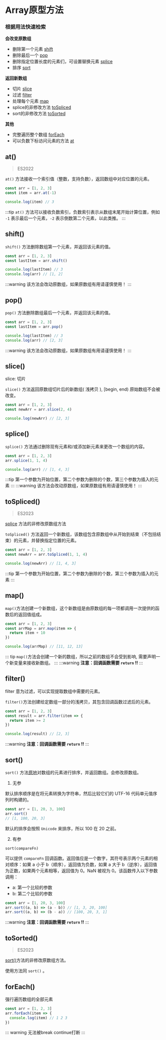 # Array原型方法

### 根据用法快速检索

**会改变原数组**
- 删除第一个元素 [shift](#shift)
- 删除最后一个 [pop](#pop)
- 删除指定位置长度的元素们，可设置替换元素 [splice](#splice)
- 排序 [sort](#sort)

**返回新数组**
- 切片 [slice](#slice)
- 过滤 [filter](#filter)
- 处理每个元素 [map](#map)
- splice的非修改方法 [toSpliced](#tospliced)
- sort的非修改方法 [toSorted](#tosorted)

**其他**
- 完整遍历整个数组 [forEach](#foreach)
- 可以负数下标访问元素的方法 [at](#at)


## at()

> ES2022

`at()` 方法接收一个索引值（整数，支持负数），返回数组中对应位置的元素。

```js
const arr = [1, 2, 3]
const item = arr.at(-1)

console.log(item) // 3
```

:::tip
`at()` 方法可以接收负数索引，负数索引表示从数组末尾开始计算位置，例如 `-1` 表示最后一个元素，`-2` 表示倒数第二个元素，以此类推。
:::

## shift()

`shift()` 方法删除数组第一个元素，并返回该元素的值。

```js
const arr = [1, 2, 3]
const lastItem = arr.shift()

console.log(lastItem) // 3
console.log(arr) // [1, 2]
```

:::warning
该方法会改动原数组，如果原数组有用请谨慎使用！
:::

## pop()

`pop()` 方法删除数组最后一个元素，并返回该元素的值。

```js
const arr = [1, 2, 3]
const lastItem = arr.pop()

console.log(lastItem) // 3
console.log(arr) // [2, 3]
```

:::warning
该方法会改动原数组，如果原数组有用请谨慎使用！
:::

## slice()

slice: 切片

`slice()` 方法返回原数组切片后的新数组( 浅拷贝 ), [begin, end)  原始数组不会被改变。

```js
const arr = [1, 2, 3]
const newArr = arr.slice(2, 4)

console.log(newArr) // [2, 3]
```

## splice()

`splice()` 方法通过删除现有元素和/或添加新元素来更改一个数组的内容。

```js
const arr = [1, 2, 3]
arr.splice(1, 1, 4)

console.log(arr) // [1, 4, 3]
```

:::tip
第一个参数为开始位置，第二个参数为删除的个数，第三个参数为插入的元素
:::
:::warning
该方法会改动原数组，如果原数组有用请谨慎使用！
:::

## toSpliced()

> ES2023

[splice](#splice) 方法的非修改原数组方法

`toSpliced()` 方法返回一个新数组，该数组包含原数组中从开始到结束（不包括结束）的元素，并替换指定位置的元素。

```js
const arr = [1, 2, 3]
const newArr = arr.toSpliced(1, 1, 4)

console.log(newArr) // [1, 4, 3]
```
:::tip
第一个参数为开始位置，第二个参数为删除的个数，第三个参数为插入的元素
:::

## map()

`map()`方法创建一个新数组，这个新数组是由原数组的每一项都调用一次提供的函数后的返回值组成。

```js
const arr = [1, 2, 3]
const arrMap = arr.map(item => {
  return item + 10
})

console.log(arrMap) // [11, 12, 13]
```
::: tip
`map()`方法会创建一个新的数组，所以之前的数组不会受到影响, 需要声明一个新变量来接收新数组。
:::
:::warning
**注意：回调函数需要 `return` !!**
:::

## filter()

filter 意为过滤，可以实现提取数组中需要的元素。

`filter()`方法创建给定数组一部分的浅拷贝，其包含回调函数过滤后的元素。

```js
const arr = [1, 2, 3]
const result = arr.filter(item => {
  return item >= 2
})

console.log(result) // [2, 3]
```

:::warning
**注意：回调函数需要 `return` !!**
:::


## sort()

`sort()` 方法[原地](//zh.wikipedia.org/wiki/%E5%8E%9F%E5%9C%B0%E7%AE%97%E6%B3%95)对数组的元素进行排序，并返回数组。会修改原数组。

1. 无参

默认排序顺序是在将元素转换为字符串，然后比较它们的 UTF-16 代码单元值序列时构建的。

```js
const arr = [1, 20, 3, 100]
arr.sort()
// [1, 100, 20, 3]
```

默认的排序会按照 `Unicode` 来排序，所以 100 在 20 之前。

2. 有参

`sort(compareFn)`

可以提供 `compareFn` 回调函数。返回值应是一个数字，其符号表示两个元素的相对顺序：如果 a 小于 b（顺序），返回值为负数，如果 a 大于 b（逆序），返回值为正数，如果两个元素相等，返回值为 0。NaN 被视为 0。该函数传入以下参数调用：

- a: 第一个比较的参数
- b: 第二个比较的参数

```js
const arr = [1, 20, 3, 100]
arr.sort((a, b) => (a - b)) // [1, 3, 20, 100]
arr.sort((a, b) => (b - a)) // [100, 20, 3, 1]
```

:::warning
**注意：回调函数需要 `return` !!**
:::


## toSorted()

> ES2023

[sort()](#sort)方法的非修改原数组方法。

使用方法同 `sort()` 。

## forEach()

强行遍历数组的全部元素


```js
const arr = [1, 2, 3]
arr.forEach(item => {
  console.log(item) // 1 2 3
})
```

::: warning
无法被break continue打断
:::
